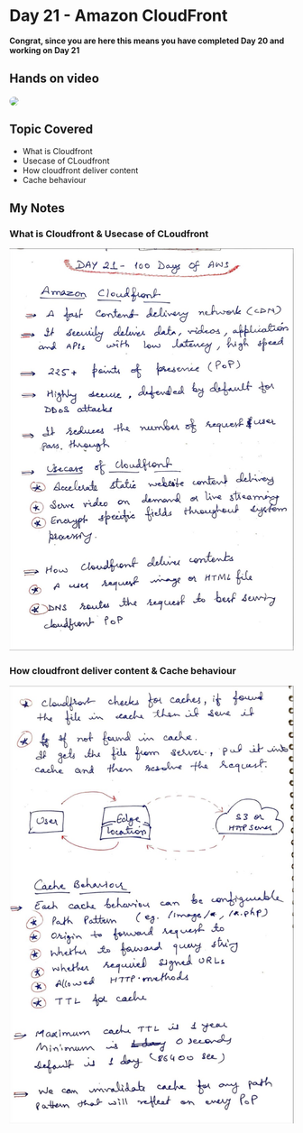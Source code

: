 # Day 21 - Amazon CloudFront

**Congrat, since you are here this means you have completed Day 20 and working on Day 21**

## Hands on video
<a href="https://youtu.be/blXNjSvKPA0">
<img src="https://i3.ytimg.com/vi/blXNjSvKPA0/hqdefault.jpg" align="center" width="200" style="border-radius:40px" />
</a>

## Topic Covered
 - What is Cloudfront
 - Usecase of CLoudfront
 - How cloudfront deliver content
 - Cache behaviour

## My Notes

  ### What is Cloudfront & Usecase of CLoudfront
  ![1](./images/c8f1b37a485b453318f9b899229ffba365571e29.jpeg)
  
 ### How cloudfront deliver content & Cache behaviour
  ![2](./images/5b69806dacd3a589390e893ad3a90c61c69e627c.jpeg)
